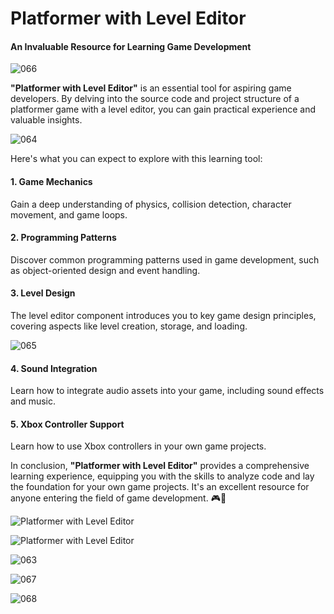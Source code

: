 # Platformer with Level Editor

#### An Invaluable Resource for Learning Game Development
![066](https://github.com/JoeLumbley/Platformer-with-Level-Editor/assets/77564255/b2a27539-a1a9-467f-911f-535b5ef3dacd)


**"Platformer with Level Editor"** is an essential tool for aspiring game developers. By delving into the source code and project structure of a platformer game with a level editor, you can gain practical experience and valuable insights.

![064](https://github.com/JoeLumbley/Platformer-with-Level-Editor/assets/77564255/14aca5cd-02f5-42df-a8d4-81d216faba12)

Here's what you can expect to explore with this learning tool:

#### 1. Game Mechanics
Gain a deep understanding of physics, collision detection, character movement, and game loops.

#### 2. Programming Patterns
Discover common programming patterns used in game development, such as object-oriented design and event handling.

#### 3. Level Design
The level editor component introduces you to key game design principles, covering aspects like level creation, storage, and loading.

![065](https://github.com/JoeLumbley/Platformer-with-Level-Editor/assets/77564255/125ee5ca-b449-43fb-841c-d9e8b54edb05)

#### 4. Sound Integration
Learn how to integrate audio assets into your game, including sound effects and music.

#### 5. Xbox Controller Support
Learn how to use Xbox controllers in your own game projects.

In conclusion, **"Platformer with Level Editor"** provides a comprehensive learning experience, equipping you with the skills to analyze code and lay the foundation for your own game projects. It's an excellent resource for anyone entering the field of game development. 🎮🚀

![Platformer with Level Editor](https://github.com/JoeLumbley/Platformer-with-Level-Editor/assets/77564255/2660702d-eef3-4ce9-a5cc-3543d2f9f580)







![Platformer with Level Editor](https://github.com/JoeLumbley/Platformer-with-Level-Editor/assets/77564255/9c8fc9e2-5e4f-4f1f-a544-8b5b3a6ad385)

![063](https://github.com/JoeLumbley/Platformer-with-Level-Editor/assets/77564255/c55ed39f-9a4e-43d6-84a0-f5c364f224d9)





![067](https://github.com/JoeLumbley/Platformer-with-Level-Editor/assets/77564255/fe5c42da-cc7c-4cda-b2a9-49cf7f1ad835)

![068](https://github.com/JoeLumbley/Platformer-with-Level-Editor/assets/77564255/87e9bf7d-ba10-4574-a0a5-b4c1c36b2982)

